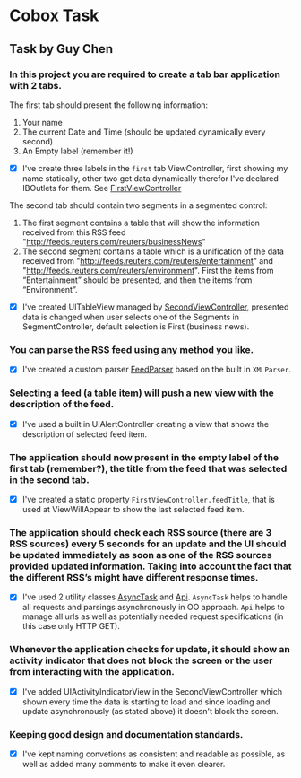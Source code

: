 # Cobox Task

## Task by Guy Chen

### In this project you are required to create a tab bar application with 2 tabs.

The first tab should present the following information:
 1. Your name
 2. The current Date and Time (should be updated dynamically every second)
 3. An Empty label (remember it!)

 - [X] I've create three labels in the `first` tab ViewController, first showing my name statically, other two get data dynamically therefor I've declared IBOutlets for them. See [FirstViewController](https://github.com/nikitaKurtin/cobox/blob/master/CoBoxTask/controllers/FirstViewController.swift)
 
The second tab should contain two segments in a segmented control:
 1. The first segment contains a table that will show the information received from this RSS feed "http://feeds.reuters.com/reuters/businessNews"
 2. The second segment contains a table which is a unification of the data received from "http://feeds.reuters.com/reuters/entertainment" and "http://feeds.reuters.com/reuters/environment". First the items from “Entertainment” should be presented, and then the items from “Environment”.
 - [X] I've created UITableView managed by [SecondViewController](https://github.com/nikitaKurtin/cobox/blob/master/CoBoxTask/controllers/SecondViewController.swift), presented data is changed when user selects one of the Segments in SegmentController, default selection is First (business news).

### You can parse the RSS feed using any method you like.
 - [X] I've created a custom parser [FeedParser](https://github.com/nikitaKurtin/cobox/blob/master/CoBoxTask/utils/FeedParser.swift) based on the built in `XMLParser`.
### Selecting a feed (a table item) will push a new view with the description of the feed.
 - [X] I've used a built in UIAlertController creating a view that shows the description of selected feed item.
### The application should now present in the empty label of the first tab (remember?), the title from the feed that was selected in the second tab.
 - [X] I've created a static property `FirstViewController.feedTitle`, that is used at ViewWillAppear to show the last selected feed item.
### The application should check each RSS source (there are 3 RSS sources) every 5 seconds for an update and the UI should be updated immediately as soon as one of the RSS sources provided updated information. Taking into account the fact that the different RSS’s might have different response times.
 - [X] I've used 2 utility classes [AsyncTask](https://github.com/nikitaKurtin/cobox/blob/master/CoBoxTask/utils/AsyncTask.swift) and [Api](https://github.com/nikitaKurtin/cobox/blob/master/CoBoxTask/utils/Api.swift). `AsyncTask` helps to handle all requests and parsings asynchronously in OO approach. `Api` helps to manage all urls as well as potentially needed request specifications (in this case only HTTP GET). 
### Whenever the application checks for update, it should show an activity indicator that does not block the screen or the user from interacting with the application.
  - [X] I've added UIActivityIndicatorView in the SecondViewController which shown every time the data is starting to load and since loading and update asynchronously (as stated above) it doesn't block the screen.
### Keeping good design and documentation standards.
  - [X] I've kept naming convetions as consistent and readable as possible, as well as added many comments to make it even clearer.   
